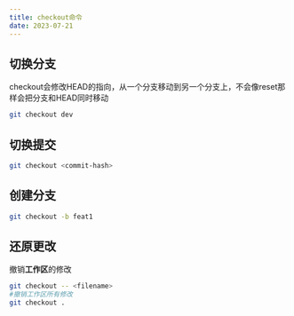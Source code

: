 ```yaml
---
title: checkout命令
date: 2023-07-21
---
```


## 切换分支

checkout会修改HEAD的指向，从一个分支移动到另一个分支上，不会像reset那样会把分支和HEAD同时移动

```bash
git checkout dev
```



## 切换提交

```bash
git checkout <commit-hash>
```



## 创建分支

```bash
git checkout -b feat1
```



## 还原更改

撤销**工作区**的修改

```bash
git checkout -- <filename>
#撤销工作区所有修改
git checkout .
```

